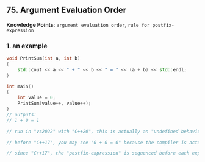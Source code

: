 ## 75. Argument Evaluation Order

**Knowledge Points**: `argument evaluation order`, `rule for postfix-expression`

### 1. an example

```c++
void PrintSum(int a, int b)
{
    std::cout << a << " + " << b << " = " << (a + b) << std::endl;
}

int main()
{
    int value = 0;
    PrintSum(value++, value++);
}
// outputs: 
// 1 + 0 = 1

// run in "vs2022" with "C++20", this is actually an "undefined behaviour" and the result depends on the compiler and you are not supposed to do this

// before "C++17", you may see "0 + 0 = 0" because the compiler is actually allowed to work out what these are in parallel

// since "C++17", the "postfix-expression" is sequenced before each expression in the expression-list and any default argument, so we can get "1 + 0 = 1" or "0 + 1 = 1" because the order of these two is still not deterministic
```

